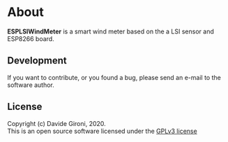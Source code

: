 About
===

**ESPLSIWindMeter** is a smart wind meter based on the a LSI sensor and ESP8266 board.

## Development
If you want to contribute, or you found a bug, please send an e-mail to the software author.

## License
Copyright (c) Davide Gironi, 2020.  
This is an open source software licensed under the [GPLv3 license](http://opensource.org/licenses/GPL-3.0)
